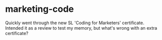 # marketing-code
Quickly went through the new SL 'Coding for Marketers' certificate. Intended it as a review to test my memory, but what's wrong with an extra certificate? 
